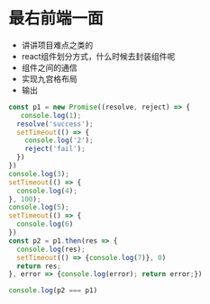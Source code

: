# 最右前端一面

- 讲讲项目难点之类的
- react组件划分方式，什么时候去封装组件呢
- 组件之间的通信
- 实现九宫格布局
- 输出
```javascript
const p1 = new Promise((resolve, reject) => {
   console.log(1);
  resolve('success');
  setTimeout(() => {
    console.log('2');
    reject('fail');
  })
})
console.log(3);
setTimeout(() => {
  console.log(4);
}, 100);
console.log(5);
setTimeout(() => {
  console.log(6)
})
const p2 = p1.then(res => {
  console.log(res);
  setTimeout(() => {console.log(7)}, 0)
  return res;
}, error => {console.log(error); return error;})

console.log(p2 === p1)
```